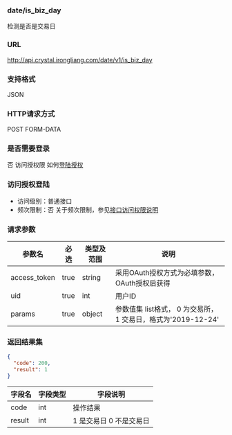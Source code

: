 ### date/is_biz_day
检测是否是交易日

### URL
http://api.crystal.irongliang.com/date/v1/is_biz_day

### 支持格式
JSON

### HTTP请求方式
POST FORM-DATA

### 是否需要登录
否
访问授权限 如何[登陆授权](http://irongliang.com/)

### 访问授权登陆
- 访问级别：普通接口
- 频次限制：否
关于频次限制，参见[接口访问权限说明](http://irongliang.com/)

### 请求参数
参数名 | 必选| 类型及范围| 说明
---|---|---|---|
access_token  | true | string|采用OAuth授权方式为必填参数，OAuth授权后获得
uid | true | int| 用户ID
params|true| object| 参数值集 list格式， 0 为交易所，1 交易日，格式为'2019-12-24' 

### 返回结果集
```json
{
  "code": 200,
  "result": 1
}
```

字段名|字段类型| 字段说明
---|---|---|
code  | int |操作结果
result | int  | 1 是交易日  0 不是交易日